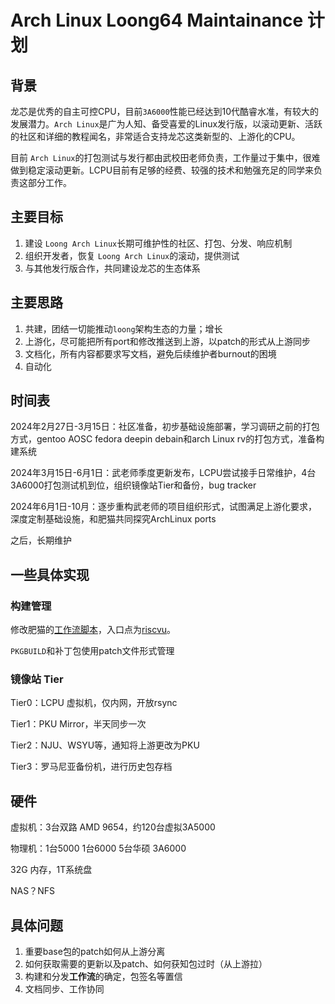 # Arch Linux Loong64 Maintainance 计划

## 背景

龙芯是优秀的自主可控CPU，目前`3A6000`性能已经达到10代酷睿水准，有较大的发展潜力。`Arch Linux`是广为人知、备受喜爱的Linux发行版，以滚动更新、活跃的社区和详细的教程闻名，非常适合支持龙芯这类新型的、上游化的CPU。

目前 `Arch Linux`的打包测试与发行都由武校田老师负责，工作量过于集中，很难做到稳定滚动更新。LCPU目前有足够的经费、较强的技术和勉强充足的同学来负责这部分工作。

## 主要目标

1. 建设 `Loong Arch Linux`长期可维护性的社区、打包、分发、响应机制
2. 组织开发者，恢复 `Loong Arch Linux`的滚动，提供测试
3. 与其他发行版合作，共同建设龙芯的生态体系

## 主要思路

1. 共建，团结一切能推动`loong`架构生态的力量；增长
2. 上游化，尽可能把所有port和修改推送到上游，以patch的形式从上游同步
3. 文档化，所有内容都要求写文档，避免后续维护者burnout的困境
4. 自动化

## 时间表

2024年2月27日-3月15日：社区准备，初步基础设施部署，学习调研之前的打包方式，gentoo AOSC fedora deepin debain和arch Linux rv的打包方式，准备构建系统

2024年3月15日-6月1日：武老师季度更新发布，LCPU尝试接手日常维护，4台3A6000打包测试机到位，组织镜像站Tier和备份，bug tracker

2024年6月1日-10月：逐步重构武老师的项目组织形式，试图满足上游化要求，深度定制基础设施，和肥猫共同探究ArchLinux ports

之后，长期维护

## 一些具体实现

### 构建管理

修改肥猫的[工作流脚本](https://github.com/felixonmars/archlinux-futils)，入口点为[riscvu](https://github.com/felixonmars/archlinux-futils/blob/master/archriscv-staging/riscvu)。

`PKGBUILD`和补丁包使用patch文件形式管理

### 镜像站 Tier

Tier0：LCPU 虚拟机，仅内网，开放rsync

Tier1：PKU Mirror，半天同步一次

Tier2：NJU、WSYU等，通知将上游更改为PKU

Tier3：罗马尼亚备份机，进行历史包存档

## 硬件

虚拟机：3台双路 AMD 9654，约120台虚拟3A5000

物理机：1台5000 1台6000 5台华硕 3A6000

32G 内存，1T系统盘

NAS？NFS

## 具体问题

1. 重要base包的patch如何从上游分离
2. 如何获取需要的更新以及patch、如何获知包过时（从上游拉）
3. 构建和分发**工作流**的确定，包签名等置信
4. 文档同步、工作协同


